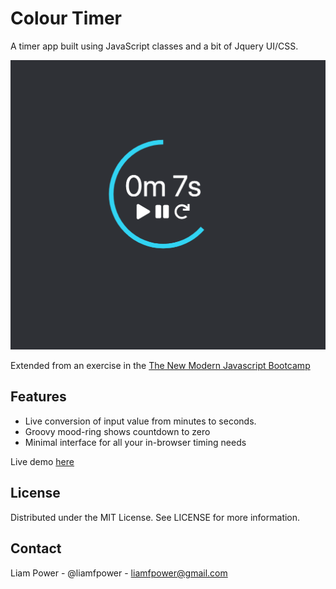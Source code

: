# Colour Timer
A timer app built using JavaScript classes and a bit of Jquery UI/CSS.

![Preview](preview.png)

Extended from an exercise in the [The New Modern Javascript Bootcamp](
https://www.udemy.com/course/javascript-beginners-complete-tutorial/)


## Features

- Live conversion of input value from minutes to seconds.
- Groovy mood-ring shows countdown to zero
- Minimal interface for all your in-browser timing needs

Live demo [here](https://www.liamfpower.com/colourtimer)


## License

Distributed under the MIT License. See LICENSE for more information.

## Contact
Liam Power - @liamfpower - liamfpower@gmail.com

